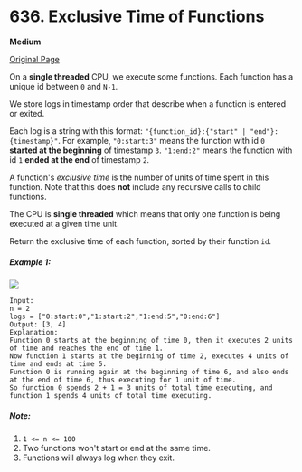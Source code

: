 # 636. Exclusive Time of Functions

**Medium**

[Original Page](https://leetcode.com/problems/exclusive-time-of-functions/)

On a __single threaded__ CPU, we execute some functions.  Each function has a unique id between `0` and `N-1`.

We store logs in timestamp order that describe when a function is entered or exited.

Each log is a string with this format: `"{function_id}:{"start" | "end"}:{timestamp}"`.  For example, `"0:start:3"` means the function with id `0` __started at the beginning__ of timestamp `3`.  `"1:end:2"` means the function with id `1` __ended at the end__ of timestamp `2`.

A function's _exclusive time_ is the number of units of time spent in this function.  Note that this does __not__ include any recursive calls to child functions.

The CPU is __single threaded__ which means that only one function is being executed at a given time unit.

Return the exclusive time of each function, sorted by their function `id`.

##### Example 1:
![](https://assets.leetcode.com/uploads/2019/04/05/diag1b.png)
```
Input:
n = 2
logs = ["0:start:0","1:start:2","1:end:5","0:end:6"]
Output: [3, 4]
Explanation:
Function 0 starts at the beginning of time 0, then it executes 2 units of time and reaches the end of time 1.
Now function 1 starts at the beginning of time 2, executes 4 units of time and ends at time 5.
Function 0 is running again at the beginning of time 6, and also ends at the end of time 6, thus executing for 1 unit of time. 
So function 0 spends 2 + 1 = 3 units of total time executing, and function 1 spends 4 units of total time executing.
```

##### Note:
1. `1 <= n <= 100`
2. Two functions won't start or end at the same time.
3. Functions will always log when they exit.
